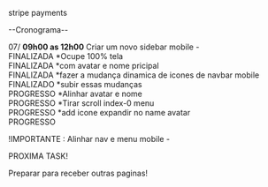 stripe payments


--Cronograma--

07/ <strong>09h00 as 12h00</strong>
Criar um novo sidebar mobile -<br> FINALIZADA
*Ocupe 100% tela<br> FINALIZADA
*com avatar e nome pricipal<br> FINALIZADA
*fazer a mudança dinamica de icones de navbar mobile<br> FINALIZADO
*subir essas mudanças<br> PROGRESSO
*Alinhar avatar e nome<br> PROGRESSO
*Tirar scroll index-0 menu <br> PROGRESSO
*add icone expandir no name avatar <br> PROGRESSO

!IMPORTANTE : Alinhar nav e menu mobile - 

PROXIMA TASK!

Preparar para receber outras paginas!
